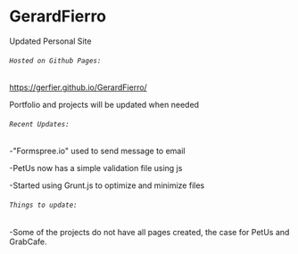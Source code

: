 # GerardFierro 
Updated Personal Site 

###### `Hosted on Github Pages:`
https://gerfier.github.io/GerardFierro/

Portfolio and projects will be updated when needed

###### `Recent Updates:`
-"Formspree.io" used to send message to email

-PetUs now has a simple validation file using  js

-Started using Grunt.js to optimize and minimize files


###### `Things to update:`

-Some of the projects do not have all pages created, the case for PetUs and GrabCafe.




